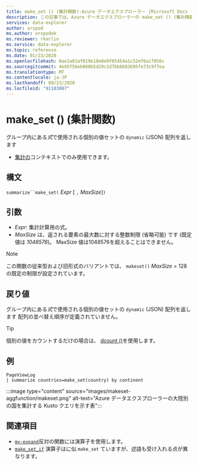 ```yaml
---
title: make_set () (集計関数)-Azure データエクスプローラー |Microsoft Docs
description: この記事では、Azure データエクスプローラーの make_set () (集計関数) について説明します。
services: data-explorer
author: orspod
ms.author: orspodek
ms.reviewer: rkarlin
ms.service: data-explorer
ms.topic: reference
ms.date: 01/23/2020
ms.openlocfilehash: 0ae1a01af019e18e8e9f05454a1c52ef6a1f856c
ms.sourcegitcommit: 4e95f5beb060b5d29c1d7bb8683695fe73c9f7ea
ms.translationtype: MT
ms.contentlocale: ja-JP
ms.lasthandoff: 09/23/2020
ms.locfileid: "91103087"
---
```

# <a name="make_set-aggregation-function"></a>make_set () (集計関数)

グループ内にある*式*で使用される個別の値セットの `dynamic` (JSON) 配列を返します 

* [集計の](summarizeoperator.md)コンテキストでのみ使用できます。

## <a name="syntax"></a>構文

`summarize``make_set(` *Expr* [ `,` *MaxSize*]`)`

## <a name="arguments"></a>引数

* *Expr*: 集計計算用の式。
* *MaxSize* は、返される要素の最大数に対する整数制限 (省略可能) です (既定値は *1048576*)。 MaxSize 値は1048576を超えることはできません。

> [!NOTE]
> この関数の従来型および旧形式のバリアントでは、 `makeset()` *MaxSize* = 128 の既定の制限が設定されています。

## <a name="returns"></a>戻り値

グループ内にある*式*で使用される個別の値セットの `dynamic` (JSON) 配列を返します 
配列の並べ替え順序が定義されていません。

> [!TIP]
> 個別の値をカウントするだけの場合は、 [dcount ()](dcount-aggfunction.md)を使用します。

## <a name="example"></a>例

```kusto
PageViewLog 
| summarize countries=make_set(country) by continent
```

:::image type="content" source="images/makeset-aggfunction/makeset.png" alt-text="Azure データエクスプローラーの大陸別の国を集計する Kusto クエリを示す表":::

## <a name="see-also"></a>関連項目

* [`mv-expand`](./mvexpandoperator.md)反対の関数には演算子を使用します。
* [`make_set_if`](./makesetif-aggfunction.md) 演算子はに似 `make_set` ていますが、述語も受け入れる点が異なります。
